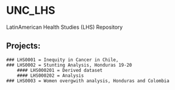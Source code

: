 # UNC_LHS

LatinAmerican Health Studies (LHS)  Repository

## Projects:
	### LHS0001 = Inequity in Cancer in Chile, 
	### LHS0002 = Stunting Analysis, Honduras 19-20
		#### LHS000201 = Derived dataset
		#### LHS000202 = Analysis
	### LHS0003 = Women overgwith analysis, Honduras and Colombia
